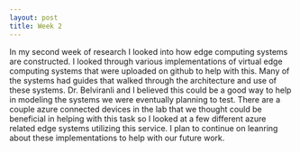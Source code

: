 ```yaml
---
layout: post
title: Week 2
---
```


In my second week of research I looked into how edge computing systems are constructed. I looked through various implementations of virtual edge computing systems that were uploaded on github to help with this. Many of the systems had guides that walked through the architecture and use of these systems. Dr. Belviranli and I believed this could be a good way to help in modeling the systems we were eventually planning to test. There are a couple azure connected devices in the lab that we thought could be beneficial in helping with this task so I looked at a few different azure related edge systems utilizing this service. I plan to continue on leanring about these implementations to help with our future work.
